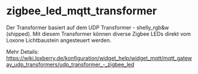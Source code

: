 # zigbee_led_mqtt_transformer
Der Transformer basiert auf dem UDP Transformer - shelly_rgb&amp;w (shipped). Mit diesem Transformer können diverse Zigbee LEDs direkt vom Loxone Lichtbaustein angesteuert werden.

Mehr Details:
https://wiki.loxberry.de/konfiguration/widget_help/widget_mqtt/mqtt_gateway_udp_transformers/udp_transformer_-_zigbee_led
